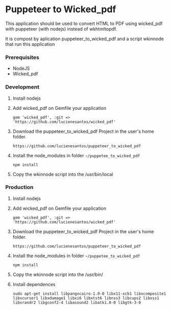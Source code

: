 # Puppeteer to Wicked_pdf

This application should be used to convert HTML to PDF using wicked_pdf with puppeteer (with nodejs) instead of wkhtmltopdf.

It is compost by aplication puppeteer_to_wicked_pdf and a script wkinnode that run this application

### Prerequisites


 * NodeJS 
 * Wicked_pdf

### Development

1. Install nodejs

2. Add wicked_pdf on Gemfile your application
   ```
   gem 'wicked_pdf', :git => 'https://github.com/lucienesantos/wicked_pdf'
   ```
3. Download the puppeteer_to_wicked_pdf Project in the user's home folder.

   ```
   https://github.com/lucienesantos/puppeteer_to_wicked_pdf
   ``` 
4. Install the node_modules in folder `~/puppetee_to_wicked_pdf`
   ```
   npm install
   ``` 

5. Copy the wkinnode script into the /usr/bin/local

 
 
 ### Production

1. Install nodejs

2. Add wicked_pdf on Gemfile your application
   ```
   gem 'wicked_pdf', :git => 'https://github.com/lucienesantos/wicked_pdf'
   ```
3. Download the puppeteer_to_wicked_pdf Project in the user's home folder.

   ```
   https://github.com/lucienesantos/puppeteer_to_wicked_pdf
   ``` 
4. Install the node_modules in folder `~/puppetee_to_wicked_pdf`
   ```
   npm install
   ``` 

5. Copy the wkinnode script into the /usr/bin/

6. Install dependences
   ```
   sudo apt-get install libpangocairo-1.0-0 libx11-xcb1 libxcomposite1 libxcursor1 libxdamage1 libxi6 libxtst6 libnss3 libcups2 libxss1 libxrandr2 libgconf2-4 libasound2 libatk1.0-0 libgtk-3-0
   ```


